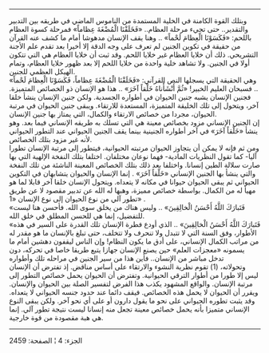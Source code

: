 ------------------------------------------------------------------------

وبتلك القوة الكامنة في الخلية المستمدة من الناموس الماضي في طريقه بين
التدبير والتقدير.. حتى تجيء مرحلة العظام.. «فَخَلَقْنَا الْمُضْغَةَ عِظاماً» فمرحلة
كسوة العظام باللحم: «فَكَسَوْنَا الْعِظامَ لَحْماً» .. وهنا يقف الإنسان مدهوشا أمام
ما كشف عنه القرآن من حقيقة في تكوين الجنين لم تعرف على وجه الدقة إلا
أخيرا بعد تقدم علم الأجنة التشريحي. ذلك أن خلايا العظام غير خلايا اللحم.
وقد ثبت أن خلايا العظام هي التي تتكون أولا في الجنين. ولا تشاهد خلية
واحدة من خلايا اللحم إلا بعد ظهور خلايا العظام، وتمام الهيكل العظمي
للجنين.  
وهي الحقيقة التي يسجلها النص القرآني: «فَخَلَقْنَا الْمُضْغَةَ عِظاماً، فَكَسَوْنَا
الْعِظامَ لَحْماً» .. فسبحان العليم الخبير! «ثُمَّ أَنْشَأْناهُ خَلْقاً آخَرَ» .. هذا هو
الإنسان ذو الخصائص المتميزة. فجنين الإنسان يشبه جنين الحيوان في أطواره
الجسدية. ولكن جنين الإنسان ينشأ خلقا آخر، ويتحول إلى تلك الخليقة
المتميزة، المستعدة للارتقاء. ويبقى جنين الحيوان في مرتبة الحيوان، مجردا
من خصائص الارتقاء والكمال، التي يمتاز بها جنين الإنسان.  
إن الجنين الإنساني مزود بخصائص معينة هي التي تسلك به طريقه الإنساني فيما
بعد. وهو ينشأ «خَلْقاً آخَرَ» في آخر أطواره الجنينية بينما يقف الجنين
الحيواني عند التطور الحيواني لأنه غير مزود بتلك الخصائص.  
ومن ثم فإنه لا يمكن أن يتجاوز الحيوان مرتبته الحيوانية، فيتطور إلى مرتبة
الإنسان تطورا آليا- كما تقول النظريات المادية- فهما نوعان مختلفان.
اختلفا بتلك النفخة الإلهية التي بها صارت سلالة الطين إنسانا. واختلفا بعد
ذلك بتلك الخصائص المعينة الناشئة من تلك النفخة والتي ينشأ بها الجنين
الإنساني «خَلْقاً آخَرَ» . إنما الإنسان والحيوان يتشابهان في التكوين الحيواني
ثم يبقى الحيوان حيوانا في مكانه لا يتعداه. ويتحول الإنسان خلقا آخر قابلا
لما هو مهيأ له من الكمال. بواسطة خصائص مميزة، وهبها له الله عن تدبير
مقصود لا عن طريق تطور آلي من نوع الحيوان إلى نوع الإنسان «1» .  
«فَتَبارَكَ اللَّهُ أَحْسَنُ الْخالِقِينَ» .. وليس هناك من يخلق سوى الله. فأحسن هنا
ليست للتفضيل، إنما هي للحسن المطلق في خلق الله.  
«فَتَبارَكَ اللَّهُ أَحْسَنُ الْخالِقِينَ» .. الذي أودع فطرة الإنسان تلك القدرة على
السير في هذه الأطوار، وفق السنة التي لا تتبدل ولا تنحرف ولا تتخلف، حتى
تبلغ بالإنسان ما هو مقدر له من مراتب الكمال الإنساني، على أدق ما يكون
النظام! وإن الناس ليقفون دهشين أمام ما يسمونه «معجزات العلم» حين يصنع
الإنسان جهازا يتبع طريقا خاصا في تحركه، دون تدخل مباشر من الإنسان.. فأين
هذا من سير الجنين في مراحله تلك وأطواره وتحولاته، (1) تقوم نظرية النشوء
والارتقاء على أساس مناقض. إذ تفترض أن الإنسان ليس إلا طورا من أطوار
الترقي الحيوانية. وتفترض أن الحيوان يحمل خصائص التطور إلى مرتبة الإنسان.
والواقع المشهود يكذب هذا الفرض لتفسير الصلة بين الحيوان والإنسان. ويقرر
أن الحيوان لا يحمل هذه الخصائص. فيقف دائما عند حدود جنسه الحيواني لا
يتعداه. وقد يثبت تطوره الحيواني على نحو ما يقول دارون أو على أي نحو آخر.
ولكن يبقى النوع الإنساني متميزا بأنه يحمل خصائص معينة تجعل منه إنسانا
ليست نتيجة تطور آلي. إنما هي هبة مقصودة من قوة خارجية.

------------------------------------------------------------------------

الجزء: 4 ¦ الصفحة: 2459

